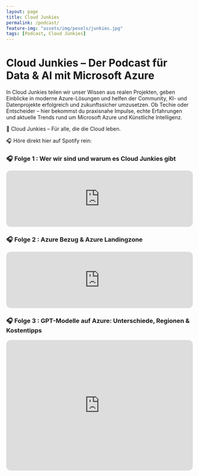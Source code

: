 ```yaml
---
layout: page
title: Cloud Junkies
permalink: /podcast/
feature-img: "assets/img/pexels/junkies.jpg"
tags: [Podcast, Cloud Junkies]
---
```



# Cloud Junkies – Der Podcast für Data & AI mit Microsoft Azure

In Cloud Junkies teilen wir unser Wissen aus realen Projekten, geben Einblicke in moderne Azure-Lösungen und helfen der Community, KI- und Datenprojekte erfolgreich und zukunftssicher umzusetzen.
Ob Techie oder Entscheider – hier bekommst du praxisnahe Impulse, echte Erfahrungen und aktuelle Trends rund um Microsoft Azure und Künstliche Intelligenz.

🚀 Cloud Junkies – Für alle, die die Cloud leben.

🎧 Höre direkt hier auf Spotify rein:<br>

<!-- 🎧 Folge 1: Wer wir sind und warum es Cloud Junkies gibt -->
<h3>🎧 Folge 1 : Wer wir sind und warum es Cloud Junkies gibt</h3>
<iframe 
  style="border-radius:12px" 
  src="https://open.spotify.com/embed/episode/1e7RWSNbvY19nTN4lIteXi?utm_source=generator" 
  width="100%" 
  height="152" 
  frameborder="0" 
  allowfullscreen="" 
  allow="autoplay; clipboard-write; encrypted-media; fullscreen; picture-in-picture" 
  loading="lazy">
</iframe>

<!-- 🎧 Folge 2: Azure Bezug & Azure Landingzone -->
<h3>🎧 Folge 2 : Azure Bezug & Azure Landingzone</h3>
<iframe 
  style="border-radius:12px" 
  src="https://open.spotify.com/embed/episode/1VYwc5HJ8zsIBJ1wv7R8bk?utm_source=generator" 
  width="100%" 
  height="152" 
  frameborder="0" 
  allowfullscreen="" 
  allow="autoplay; clipboard-write; encrypted-media; fullscreen; picture-in-picture" 
  loading="lazy">
</iframe>

<!-- 🎧 Folge 3 -->
<h3>🎧 Folge 3 : GPT-Modelle auf Azure: Unterschiede, Regionen & Kostentipps</h3>
<iframe 
  style="border-radius:12px" 
  src="https://open.spotify.com/embed/episode/4BtmZd2aT3Fn3X1c5CH6s6?utm_source=generator" 
  width="100%" 
  height="352" 
  frameborder="0" 
  allowfullscreen="" 
  allow="autoplay; clipboard-write; encrypted-media; fullscreen; picture-in-picture" 
  loading="lazy">
</iframe>



<br><br>
